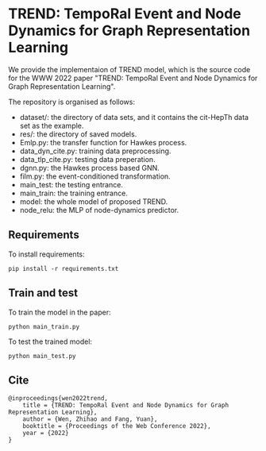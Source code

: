 # TREND: TempoRal Event and Node Dynamics for Graph Representation Learning
We provide the implementaion of TREND model, which is the source code for the WWW 2022 paper
"TREND: TempoRal Event and Node Dynamics for Graph Representation Learning". 

The repository is organised as follows:
- dataset/: the directory of data sets, and it contains the cit-HepTh data set as the example. 
- res/: the directory of saved models.
- Emlp.py: the transfer function for Hawkes process.
- data_dyn_cite.py: training data preprocessing.
- data_tlp_cite.py: testing data preperation.
- dgnn.py: the Hawkes process based GNN.
- film.py: the event-conditioned transformation.
- main_test: the testing entrance.
- main_train: the training entrance.
- model: the whole model of proposed TREND.
- node_relu: the MLP of node-dynamics predictor.


## Requirements

  To install requirements:

    pip install -r requirements.txt

## Train and test

  To train the model in the paper:
  
    python main_train.py
    
  To test the trained model:
  
    python main_test.py
    
## Cite
	@inproceedings{wen2022trend,
		title = {TREND: TempoRal Event and Node Dynamics for Graph Representation Learning},
		author = {Wen, Zhihao and Fang, Yuan},
		booktitle = {Proceedings of the Web Conference 2022},
		year = {2022}
	}

